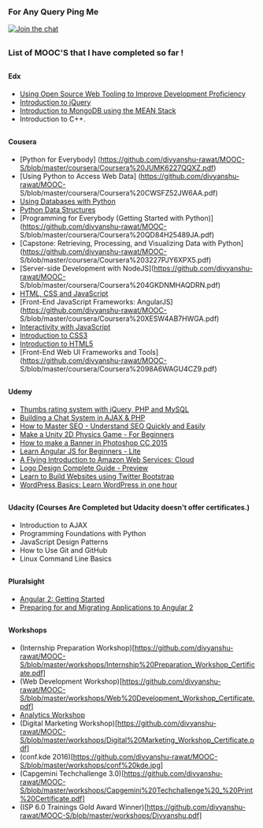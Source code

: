 
### For Any Query Ping Me

[![Join the chat](https://img.shields.io/badge/gitter-join%20chat%20%E2%86%92-brightgreen.svg)](https://gitter.im/divyanshu001)

##

### List of MOOC'S that I have completed so far !

## 

#### Edx

* [Using Open Source Web Tooling to Improve Development Proficiency](https://github.com/divyanshu-rawat/MOOC-S/blob/master/edx/Microsoft%20DEV222x%20Certificate%20_%20edX.pdf)
* [Introduction to jQuery](https://github.com/divyanshu-rawat/MOOC-S/blob/master/edx/Microsoft%20DEV208x%20Certificate%20_%20edX.pdf)
* [Introduction to MongoDB using the MEAN Stack](https://github.com/divyanshu-rawat/MOOC-S/blob/master/edx/MongoDBx%20M101x%20Certificate%20_%20edX.pdf)
* Introduction to C++.

##

#### Cousera

* [Python for Everybody] (https://github.com/divyanshu-rawat/MOOC-S/blob/master/coursera/Coursera%20JUMK6227QQXZ.pdf)
* [Using Python to Access Web Data] (https://github.com/divyanshu-rawat/MOOC-  
   S/blob/master/coursera/Coursera%20CWSFZ52JW6AA.pdf)
* [Using Databases with Python](https://github.com/divyanshu-rawat/MOOC-S/blob/master/coursera/Coursera%2054K6Y28824XY.pdf)
* [Python Data Structures](https://github.com/divyanshu-rawat/MOOC-S/blob/master/coursera/Coursera%208ESJXU3DPDEA.pdf)
* [Programming for Everybody (Getting Started with Python)](https://github.com/divyanshu-rawat/MOOC-
   S/blob/master/coursera/Coursera%20QD84H25489JA.pdf)
* [Capstone: Retrieving, Processing, and Visualizing Data with Python](https://github.com/divyanshu-rawat/MOOC-  
  S/blob/master/coursera/Coursera%203227PJY6XPX5.pdf)
* [Server-side Development with NodeJS](https://github.com/divyanshu-rawat/MOOC-
  S/blob/master/coursera/Coursera%204GKDNMHAQDRN.pdf)
* [HTML, CSS and JavaScript](https://github.com/divyanshu-rawat/MOOC-S/blob/master/coursera/Coursera%204CXNE4KADNKC.pdf)
* [Front-End JavaScript Frameworks: AngularJS](https://github.com/divyanshu-rawat/MOOC-
  S/blob/master/coursera/Coursera%20XESW4AB7HWGA.pdf)
* [Interactivity with JavaScript](https://github.com/divyanshu-rawat/MOOC-S/blob/master/coursera/Coursera%20ZULQM3N52L34.pdf)
* [Introduction to CSS3](https://github.com/divyanshu-rawat/MOOC-S/blob/master/coursera/Coursera%20UPTQNHYE9QLW.pdf)
* [Introduction to HTML5](https://github.com/divyanshu-rawat/MOOC-S/blob/master/coursera/Coursera%20TUQYXEL5EBGG.pdf)
* [Front-End Web UI Frameworks and Tools](https://github.com/divyanshu-rawat/MOOC-
  S/blob/master/coursera/Coursera%2098A6WAGU4CZ9.pdf)

##

#### Udemy

* [Thumbs rating system with jQuery, PHP and MySQL](https://github.com/divyanshu-rawat/MOOC-S/blob/master/udemy/UC-82D0A9PO.pdf)
* [Building a Chat System in AJAX & PHP](https://github.com/divyanshu-rawat/MOOC-S/blob/master/udemy/UC-QS2CUPNU.pdf)
* [How to Master SEO - Understand SEO Quickly and Easily](https://github.com/divyanshu-rawat/MOOC-S/blob/master/udemy/UC-RQEMDWCA.pdf)
* [Make a Unity 2D Physics Game - For Beginners](https://github.com/divyanshu-rawat/MOOC-S/blob/master/udemy/UC-XYLPQINP.pdf)
* [How to make a Banner in Photoshop CC 2015](https://github.com/divyanshu-rawat/MOOC-S/blob/master/udemy/UC-SJS8XBEI.pdf)
* [Learn Angular JS for Beginners - Lite](https://github.com/divyanshu-rawat/MOOC-S/blob/master/udemy/UC-4RBGCQXW.pdf)
* [A Flying Introduction to Amazon Web Services: Cloud](https://github.com/divyanshu-rawat/MOOC-S/blob/master/udemy/UC-CS3FE119.pdf)
* [Logo Design Complete Guide - Preview](https://github.com/divyanshu-rawat/MOOC-S/blob/master/udemy/UC-0CZG19VY.pdf)
* [Learn to Build Websites using Twitter Bootstrap](https://github.com/divyanshu-rawat/MOOC-S/blob/master/udemy/UC-159X4XWD.pdf)
* [WordPress Basics: Learn WordPress in one hour](https://github.com/divyanshu-rawat/MOOC-S/blob/master/udemy/UC-36M97TP7.pdf)

##

#### Udacity (Courses Are Completed but Udacity doesn't offer certificates.)

* Introduction to AJAX
* Programming Foundations with Python
* JavaScript Design Patterns
* How to Use Git and GitHub
* Linux Command Line Basics

##

#### Pluralsight

* [Angular 2: Getting Started](https://github.com/divyanshu-rawat/MOOC-S/blob/master/Pluralsight/certificate.pdf)
* [Preparing for and Migrating Applications to Angular 2](https://github.com/divyanshu-rawat/MOOC-S/blob/master/Pluralsight/Pluralsight.pdf)

##


#### Workshops

* (Internship Preparation Workshop)[https://github.com/divyanshu-rawat/MOOC-S/blob/master/workshops/Internship%20Preparation_Workshop_Certificate.pdf]
* (Web Development Workshop)[https://github.com/divyanshu-rawat/MOOC-S/blob/master/workshops/Web%20Development_Workshop_Certificate.pdf]
* [Analytics Workshop](https://github.com/divyanshu-rawat/MOOC-S/blob/master/workshops/Analytics_Workshop_Certificate.pdf)
* (Digital Marketing Workshop)[https://github.com/divyanshu-rawat/MOOC-S/blob/master/workshops/Digital%20Marketing_Workshop_Certificate.pdf]
* (conf.kde 2016)[https://github.com/divyanshu-rawat/MOOC-S/blob/master/workshops/conf%20kde.jpg]
* (Capgemini Techchallenge 3.0)[https://github.com/divyanshu-rawat/MOOC-S/blob/master/workshops/Capgemini%20Techchallenge%20_%20Print%20Certificate.pdf]
* (ISP 6.0 Trainings Gold Award Winner)[https://github.com/divyanshu-rawat/MOOC-S/blob/master/workshops/Divyanshu.pdf]


